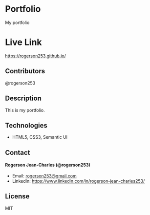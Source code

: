# Portfolio
My portfolio

# Live Link
https://rogerson253.github.io/

## Contributors
@rogerson253

## Description
This is my portfolio.

## Technologies
* HTML5, CSS3, Semantic UI

## Contact

#### Rogerson Jean-Charles (@rogerson253)
* Email: [rogerson253@gmail.com](rogerson253@gmail.com)
* LinkedIn: https://www.linkedin.com/in/rogerson-jean-charles253/

## License
MIT